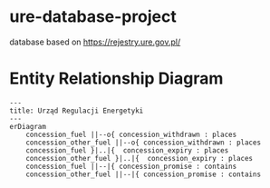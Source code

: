 # ure-database-project
database based on https://rejestry.ure.gov.pl/

# Entity Relationship Diagram
```mermaid
---
title: Urząd Regulacji Energetyki
---
erDiagram
    concession_fuel ||--o{ concession_withdrawn : places
    concession_other_fuel ||--o{ concession_withdrawn : places
    concession_fuel }|..|{  concession_expiry : places
    concession_other_fuel }|..|{  concession_expiry : places
    concession_fuel ||--|{ concession_promise : contains
    concession_other_fuel ||--|{ concession_promise : contains
```
